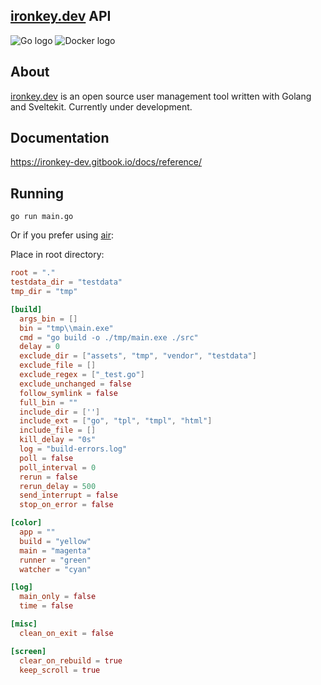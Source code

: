 ## [ironkey.dev](Ironkey.dev) API

<div style="display: flex;">
    <img src="https://img.shields.io/badge/go-%2300ADD8.svg?style=for-the-badge&logo=go&logoColor=white" alt="Go logo">
    &nbsp;
    <img src="https://img.shields.io/badge/docker-%230db7ed.svg?style=for-the-badge&logo=docker&logoColor=white" alt="Docker logo">
</div>


## About

[ironkey.dev](https://ironkey.dev) is an open source user management tool written with Golang and Sveltekit. Currently under development.

## Documentation 

https://ironkey-dev.gitbook.io/docs/reference/

## Running 

`go run main.go`

Or if you prefer using [air](https://github.com/cosmtrek/air):

Place in root directory:

```toml
root = "."
testdata_dir = "testdata"
tmp_dir = "tmp"

[build]
  args_bin = []
  bin = "tmp\\main.exe"
  cmd = "go build -o ./tmp/main.exe ./src"
  delay = 0
  exclude_dir = ["assets", "tmp", "vendor", "testdata"]
  exclude_file = []
  exclude_regex = ["_test.go"]
  exclude_unchanged = false
  follow_symlink = false
  full_bin = ""
  include_dir = ['']
  include_ext = ["go", "tpl", "tmpl", "html"]
  include_file = []
  kill_delay = "0s"
  log = "build-errors.log"
  poll = false
  poll_interval = 0
  rerun = false
  rerun_delay = 500
  send_interrupt = false
  stop_on_error = false

[color]
  app = ""
  build = "yellow"
  main = "magenta"
  runner = "green"
  watcher = "cyan"

[log]
  main_only = false
  time = false

[misc]
  clean_on_exit = false

[screen]
  clear_on_rebuild = true
  keep_scroll = true

```